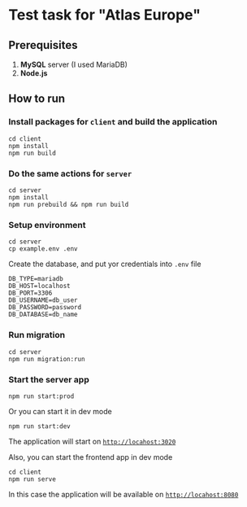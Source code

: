 # Test task for "Atlas Europe"

## Prerequisites
1. **MySQL** server (I used MariaDB)
2. **Node.js**

## How to run
### Install packages for `client` and build the application
```shell script
cd client
npm install
npm run build
```
### Do the same actions for `server`
```shell script
cd server
npm install
npm run prebuild && npm run build
```
### Setup environment
```shell script
cd server
cp example.env .env
```
Create the database, and put yor credentials into `.env` file
```dotenv
DB_TYPE=mariadb
DB_HOST=localhost
DB_PORT=3306
DB_USERNAME=db_user
DB_PASSWORD=password
DB_DATABASE=db_name
```
### Run migration
```shell script
cd server
npm run migration:run
```
### Start the server app
```shell script
npm run start:prod
```
Or you can start it in dev mode
```shell script
npm run start:dev
```
The application will start on [`http://locahost:3020`](http://locahost:3020)

Also, you can start the frontend app in dev mode
```shell script
cd client
npm run serve
```
In this case the application will be available on [`http://locahost:8080`](http://locahost:8080)
